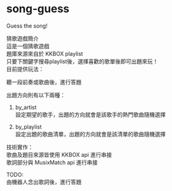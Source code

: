 # song-guess
Guess the song!  

猜歌遊戲簡介  
這是一個猜歌遊戲  
題庫來源來自於 KKBOX playlist  
只要下關鍵字搜尋playlist後，選擇喜歡的歌單後即可出題來玩！  
目前提供玩法：  
  
聽一段前奏或歌曲後，進行答題  


出題方向則有以下兩種：
1. by_artist  
設定期望的歌手，出題的方向就會是該歌手的熱門歌曲隨機選擇  
  
2. by_playlist  
設定出題的歌曲清單，出題的方向就會是該清單的歌曲隨機選擇  



技術實作：  
歌曲及題目來源皆使用 KKBOX api 進行串接  
歌詞部分與 MusixMatch api 進行串接


TODO:  
由機器人念出歌詞後，進行答題  
